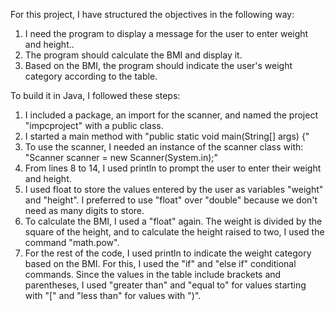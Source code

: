 For this project, I have structured the objectives in the following way:

1. I need the program to display a message for the user to enter weight and height..
2. The program should calculate the BMI and display it.
3. Based on the BMI, the program should indicate the user's weight category according to the table.

To build it in Java, I followed these steps:

1. I included a package, an import for the scanner, and named the project "impcproject" with a public class.
2. I started a main method with "public static void main(String[] args) {"
3. To use the scanner, I needed an instance of the scanner class with: "Scanner scanner = new Scanner(System.in);"
4. From lines 8 to 14, I used println to prompt the user to enter their weight and height.
5. I used float to store the values entered by the user as variables "weight" and "height". I preferred to use "float" over "double" because we don't need as many digits to store.
6. To calculate the BMI, I used a "float" again. The weight is divided by the square of the height, and to calculate the height raised to two, I used the command "math.pow".
7. For the rest of the code, I used println to indicate the weight category based on the BMI. For this, I used the "if" and "else if" conditional commands. Since the values in the table include brackets and parentheses, I used "greater than" and "equal to" for values starting with "[" and "less than" for values with ")".
